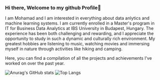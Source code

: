 ### Hi there, Welcome to my github Profile👋

I am Mohamad and I am interested in everything about data anlytics and machine learning systems. I am currently enrolled in a Master's program in IT for Business Data Analytics at IBS University in Budapest, Hungary. The experience has been both challenging and rewarding, and I appreciate the opportunity to study in such a dynamic and culturally rich environment. My greatest hobbies are listening to music, watching movies and immersing myself in nature through activities like hiking and camping.

Here, you can find a compilation of all the projects and achievements I've worked on over the past year.

<!-- ![Anurag's GitHub stats] *** (https://github-readme-stats.vercel.app/api?username=mo-alrz&show_icons=true&theme=transparent) -->
![Anurag's GitHub stats](https://github-readme-streak-stats.herokuapp.com/?user=mo-alrz)
![Top Langs](https://github-readme-stats.vercel.app/api/top-langs/?username=mo-alrz&layout=compact)
